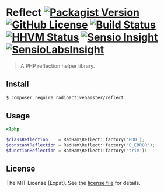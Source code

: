 Reflect [![Packagist Version][PACKAGIST VERSION BADGE]][PACKAGIST PAGE] [![GitHub License][LICENSE BADGE]][LICENSE PAGE] [![Build Status][BUILD BADGE]][BUILD PAGE] [![HHVM Status][HHVM BADGE]][BUILD PAGE] [![Sensio Insight][SENSIO BADGE]][SENSIO PAGE] [![SensioLabsInsight](https://insight.sensiolabs.com/projects/7e6ba80a-32e2-4d40-9f28-f0d187b53053/mini.png)](https://insight.sensiolabs.com/projects/7e6ba80a-32e2-4d40-9f28-f0d187b53053)
=======
> A PHP reflection helper library.

Install
-------
```sh
$ composer require radioactivehamster/reflect
```

Usage
-----
```php
<?php

$classReflection    = RadHam\Reflect::factory('PDO');
$constantReflection = RadHam\Reflect::factory('E_ERROR');
$functionReflection = RadHam\Reflect::factory('trim'):
```

License
-------
The MIT License (Expat). See the [license file](LICENSE) for details.

[BUILD BADGE]:https://travis-ci.org/radioactivehamster/reflect.svg?branch=master
[BUILD PAGE]: https://travis-ci.org/radioactivehamster/reflect
[HHVM BADGE]: https://img.shields.io/hhvm/radioactivehamster/reflect.svg
[LICENSE BADGE]: https://img.shields.io/badge/license-MIT-blue.svg
[LICENSE PAGE]: https://github.com/radioactivehamster/reflect/blob/master/LICENSE
[PACKAGIST PAGE]: https://packagist.org/packages/radioactivehamster/reflect
[PACKAGIST VERSION BADGE]: https://img.shields.io/packagist/v/radioactivehamster/reflect.svg
[SENSIO BADGE]: https://img.shields.io/sensiolabs/i/7e6ba80a-32e2-4d40-9f28-f0d187b53053.svg
[SENSIO PAGE]: https://insight.sensiolabs.com/projects/7e6ba80a-32e2-4d40-9f28-f0d187b53053
[STYLECI BADGE]: https://styleci.io/repos/52300053/shield
[STYLECI PAGE]: https://styleci.io/repos/52300053
